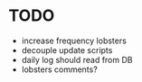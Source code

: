 # TODO

- increase frequency lobsters
- decouple update scripts
- daily log should read from DB 
- lobsters comments? 
